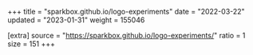 +++
title = "sparkbox.github.io/logo-experiments"
date = "2022-03-22"
updated = "2023-01-31"
weight = 155046

[extra]
source = "https://sparkbox.github.io/logo-experiments/"
ratio = 1
size = 151
+++
